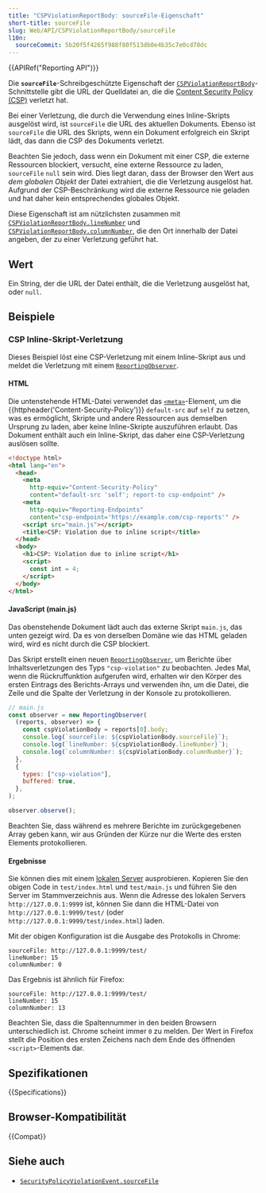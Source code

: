 ```yaml
---
title: "CSPViolationReportBody: sourceFile-Eigenschaft"
short-title: sourceFile
slug: Web/API/CSPViolationReportBody/sourceFile
l10n:
  sourceCommit: 5b20f5f4265f988f80f513db0e4b35c7e0cd70dc
---
```


{{APIRef("Reporting API")}}

Die **`sourceFile`**-Schreibgeschützte Eigenschaft der [`CSPViolationReportBody`](/de/docs/Web/API/CSPViolationReportBody)-Schnittstelle gibt die URL der Quelldatei an, die die [Content Security Policy (CSP)](/de/docs/Web/HTTP/CSP) verletzt hat.

Bei einer Verletzung, die durch die Verwendung eines Inline-Skripts ausgelöst wird, ist `sourceFile` die URL des aktuellen Dokuments. Ebenso ist `sourceFile` die URL des Skripts, wenn ein Dokument erfolgreich ein Skript lädt, das dann die CSP des Dokuments verletzt.

Beachten Sie jedoch, dass wenn ein Dokument mit einer CSP, die externe Ressourcen blockiert, versucht, eine externe Ressource zu laden, `sourceFile` `null` sein wird. Dies liegt daran, dass der Browser den Wert aus _dem globalen Objekt_ der Datei extrahiert, die die Verletzung ausgelöst hat. Aufgrund der CSP-Beschränkung wird die externe Ressource nie geladen und hat daher kein entsprechendes globales Objekt.

Diese Eigenschaft ist am nützlichsten zusammen mit [`CSPViolationReportBody.lineNumber`](/de/docs/Web/API/CSPViolationReportBody/lineNumber) und [`CSPViolationReportBody.columnNumber`](/de/docs/Web/API/CSPViolationReportBody/columnNumber), die den Ort innerhalb der Datei angeben, der zu einer Verletzung geführt hat.

## Wert

Ein String, der die URL der Datei enthält, die die Verletzung ausgelöst hat, oder `null`.

## Beispiele

### CSP Inline-Skript-Verletzung

Dieses Beispiel löst eine CSP-Verletzung mit einem Inline-Skript aus und meldet die Verletzung mit einem [`ReportingObserver`](/de/docs/Web/API/ReportingObserver).

#### HTML

Die untenstehende HTML-Datei verwendet das [`<meta>`](/de/docs/Web/HTML/Element/meta)-Element, um die {{httpheader('Content-Security-Policy')}} `default-src` auf `self` zu setzen, was es ermöglicht, Skripte und andere Ressourcen aus demselben Ursprung zu laden, aber keine Inline-Skripte auszuführen erlaubt. Das Dokument enthält auch ein Inline-Skript, das daher eine CSP-Verletzung auslösen sollte.

```html
<!doctype html>
<html lang="en">
  <head>
    <meta
      http-equiv="Content-Security-Policy"
      content="default-src 'self'; report-to csp-endpoint" />
    <meta
      http-equiv="Reporting-Endpoints"
      content="csp-endpoint='https://example.com/csp-reports'" />
    <script src="main.js"></script>
    <title>CSP: Violation due to inline script</title>
  </head>
  <body>
    <h1>CSP: Violation due to inline script</h1>
    <script>
      const int = 4;
    </script>
  </body>
</html>
```

#### JavaScript (main.js)

Das obenstehende Dokument lädt auch das externe Skript `main.js`, das unten gezeigt wird. Da es von derselben Domäne wie das HTML geladen wird, wird es nicht durch die CSP blockiert.

Das Skript erstellt einen neuen [`ReportingObserver`](/de/docs/Web/API/ReportingObserver), um Berichte über Inhaltsverletzungen des Typs `"csp-violation"` zu beobachten. Jedes Mal, wenn die Rückruffunktion aufgerufen wird, erhalten wir den Körper des ersten Eintrags des Berichts-Arrays und verwenden ihn, um die Datei, die Zeile und die Spalte der Verletzung in der Konsole zu protokollieren.

```js
// main.js
const observer = new ReportingObserver(
  (reports, observer) => {
    const cspViolationBody = reports[0].body;
    console.log(`sourceFile: ${cspViolationBody.sourceFile}`);
    console.log(`lineNumber: ${cspViolationBody.lineNumber}`);
    console.log(`columnNumber: ${cspViolationBody.columnNumber}`);
  },
  {
    types: ["csp-violation"],
    buffered: true,
  },
);

observer.observe();
```

Beachten Sie, dass während es mehrere Berichte im zurückgegebenen Array geben kann, wir aus Gründen der Kürze nur die Werte des ersten Elements protokollieren.

#### Ergebnisse

Sie können dies mit einem [lokalen Server](/de/docs/Learn_web_development/Howto/Tools_and_setup/set_up_a_local_testing_server) ausprobieren. Kopieren Sie den obigen Code in `test/index.html` und `test/main.js` und führen Sie den Server im Stammverzeichnis aus. Wenn die Adresse des lokalen Servers `http://127.0.0.1:9999` ist, können Sie dann die HTML-Datei von `http://127.0.0.1:9999/test/` (oder `http://127.0.0.1:9999/test/index.html`) laden.

Mit der obigen Konfiguration ist die Ausgabe des Protokolls in Chrome:

```plain
sourceFile: http://127.0.0.1:9999/test/
lineNumber: 15
columnNumber: 0
```

Das Ergebnis ist ähnlich für Firefox:

```plain
sourceFile: http://127.0.0.1:9999/test/
lineNumber: 15
columnNumber: 13
```

Beachten Sie, dass die Spaltennummer in den beiden Browsern unterschiedlich ist. Chrome scheint immer `0` zu melden. Der Wert in Firefox stellt die Position des ersten Zeichens nach dem Ende des öffnenden `<script>`-Elements dar.

## Spezifikationen

{{Specifications}}

## Browser-Kompatibilität

{{Compat}}

## Siehe auch

- [`SecurityPolicyViolationEvent.sourceFile`](/de/docs/Web/API/SecurityPolicyViolationEvent/sourceFile)
